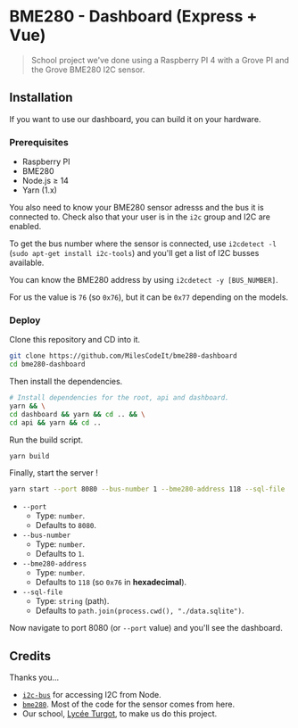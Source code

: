 # BME280 - Dashboard (Express + Vue)

> School project we've done using a Raspberry PI 4 with a Grove PI and the Grove BME280 I2C sensor.

## Installation

If you want to use our dashboard, you can build it on your hardware.

### Prerequisites

- Raspberry PI
- BME280
- Node.js ≥ 14
- Yarn (1.x)

You also need to know your BME280 sensor adresss and the bus it is connected to. Check also that your user is in the `i2c` group and I2C are enabled.

To get the bus number where the sensor is connected, use `i2cdetect -l` (`sudo apt-get install i2c-tools`) and you'll get a list of I2C busses available.

You can know the BME280 address by using `i2cdetect -y [BUS_NUMBER]`.

For us the value is `76` (so `0x76`), but it can be `0x77` depending on the models.

### Deploy

Clone this repository and CD into it.

```bash
git clone https://github.com/MilesCodeIt/bme280-dashboard
cd bme280-dashboard
```

Then install the dependencies.
```bash
# Install dependencies for the root, api and dashboard.
yarn && \
cd dashboard && yarn && cd .. && \
cd api && yarn && cd ..
```

Run the build script.
```bash
yarn build
```

Finally, start the server !
```bash
yarn start --port 8080 --bus-number 1 --bme280-address 118 --sql-file ./data.sqlite
```
- `--port`
  - Type: `number`.
  - Defaults to `8080`.
- `--bus-number`
  - Type: `number`.
  - Defaults to `1`.
- `--bme280-address`
  - Type: `number`.
  - Defaults to `118` (so `0x76` in **hexadecimal**).
- `--sql-file`
  - Type: `string` (path).
  - Defaults to `path.join(process.cwd(), "./data.sqlite")`.

Now navigate to port 8080 (or `--port` value) and you'll see the dashboard.

## Credits

Thanks you...

- [`i2c-bus`](https://www.npmjs.com/package/i2c-bus) for accessing I2C from Node.
- [`bme280`](https://github.com/fivdi/bme280). Most of the code for the sensor comes from here.
- Our school, [Lycée Turgot](https://www.lyc-turgot.ac-limoges.fr/), to make us do this project.
